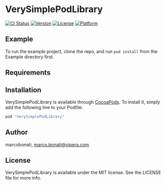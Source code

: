 # VerySimplePodLibrary

[![CI Status](http://img.shields.io/travis/marcobonati/VerySimplePodLibrary.svg?style=flat)](https://travis-ci.org/marcobonati/VerySimplePodLibrary)
[![Version](https://img.shields.io/cocoapods/v/VerySimplePodLibrary.svg?style=flat)](http://cocoapods.org/pods/VerySimplePodLibrary)
[![License](https://img.shields.io/cocoapods/l/VerySimplePodLibrary.svg?style=flat)](http://cocoapods.org/pods/VerySimplePodLibrary)
[![Platform](https://img.shields.io/cocoapods/p/VerySimplePodLibrary.svg?style=flat)](http://cocoapods.org/pods/VerySimplePodLibrary)

## Example

To run the example project, clone the repo, and run `pod install` from the Example directory first.

## Requirements

## Installation

VerySimplePodLibrary is available through [CocoaPods](http://cocoapods.org). To install
it, simply add the following line to your Podfile:

```ruby
pod "VerySimplePodLibrary"
```

## Author

marcobonati, marco.bonati@vipera.com

## License

VerySimplePodLibrary is available under the MIT license. See the LICENSE file for more info.
